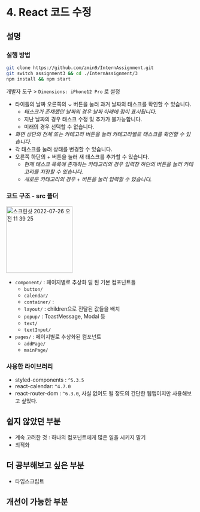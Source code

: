 # 4. React 코드 수정

## 설명
### 실행 방법
```bash
git clone https://github.com/zmin9/InternAssignment.git
git switch assignment3 && cd ./InternAssignment/3
npm install && npm start
```

개발자 도구 > `Dimensions: iPhone12 Pro` 로 설정

* 타이틀의 날짜 오른쪽의 ⌄ 버튼을 눌러 과거 날짜의 태스크를 확인할 수 있습니다.
  * _태스크가 존재했던 날짜의 경우 날짜 아래에 점이 표시됩니다._ 
  * 지난 날짜의 경우 태스크 수정 및 추가가 불가능합니다.
  * 미래의 경우 선택할 수 없습니다.
* _화면 상단의 전체 또는 카테고리 버튼을 눌러 카테고리별로 태스크를 확인할 수 있습니다._
* 각 태스크를 눌러 상태를 변경할 수 있습니다.
* 오른쪽 하단의 + 버튼을 눌러 새 태스크를 추가할 수 있습니다.
    * _현재 태스크 목록에 존재하는 카테고리의 경우 입력창 하단의 버튼을 눌러 카테고리를 지정할 수 있습니다._
    * _새로운 카테고리의 경우 + 버튼을 눌러 입력할 수 있습니다._

### 코드 구조 - src 폴더
<img width="177" alt="스크린샷 2022-07-26 오전 11 39 25" src="https://user-images.githubusercontent.com/60884877/180912268-05faca62-132c-482c-b797-133011456c79.png">

* `component/` : 페이지별로 추상화 덜 된 기본 컴포넌트들
    * `button/`
    * `calendar/`
    * `container/` : 
    * `layout/` : children으로 전달된 값들을 배치
    * `popup/` : ToastMessage, Modal 등
    * `text/`
    * `textInput/` 
* `pages/` : 페이지별로 추상화된 컴포넌트
    * `addPage/`
    * `mainPage/`

### 사용한 라이브러리
* styled-components : `^5.3.5`
* react-calendar: `^4.7.0`
* react-router-dom : `^6.3.0`, 사실 없어도 될 정도의 간단한 웹앱이지만 사용해보고 싶었다.

## 쉽지 않았던 부분
* 계속 고려한 것 : 하나의 컴포넌트에게 많은 일을 시키지 말기
* 최적화

## 더 공부해보고 싶은 부분
* 타입스크립트

## 개선이 가능한 부분
